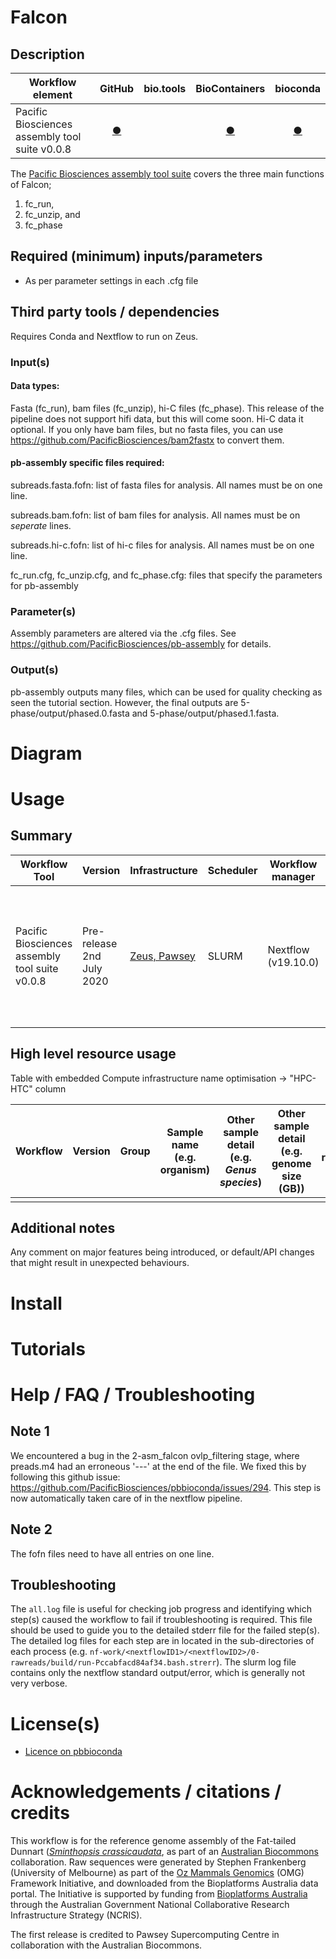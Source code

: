 # Falcon

## Description

| Workflow element | GitHub | bio.tools | BioContainers | bioconda |
|-------------|:--------:|:--------:|:--------:|:--------:|
|Pacific Biosciences assembly tool suite v0.0.8 |[&#9679;](https://github.com/PacificBiosciences/pb-assembly)||[&#9679;](https://biocontainers.pro/#/tools/pb-falcon)|[&#9679;](https://bioconda.github.io/recipes/pb-assembly/README.html)|

The [Pacific Biosciences assembly tool suite](https://github.com/PacificBiosciences/pb-assembly) covers the three main functions of Falcon; 

1. fc_run, 
2. fc_unzip, and 
3. fc_phase

## Required (minimum) inputs/parameters

- As per parameter settings in each .cfg file

## Third party tools / dependencies

Requires Conda and Nextflow to run on Zeus. 

### Input(s)

#### Data types:
Fasta (fc_run), bam files (fc_unzip), hi-C files (fc_phase). This release of the pipeline does not support hifi data, but this will come soon. Hi-C data it optional. If you only have bam files, but no fasta files, you can use https://github.com/PacificBiosciences/bam2fastx to convert them. 

#### pb-assembly specific files required:
subreads.fasta.fofn: list of fasta files for analysis. All names must be on one line.

subreads.bam.fofn: list of bam files for analysis. All names must be on *seperate* lines.

subreads.hi-c.fofn: list of hi-c files for analysis. All names must be on one line.

fc_run.cfg, fc_unzip.cfg, and fc_phase.cfg: files that specify the parameters for pb-assembly

### Parameter(s)
Assembly parameters are altered via the .cfg files. 
See https://github.com/PacificBiosciences/pb-assembly for details. 

### Output(s)
pb-assembly outputs many files, which can be used for quality checking as seen the tutorial section. However, the final outputs are 5-phase/output/phased.0.fasta and 5-phase/output/phased.1.fasta. 

# Diagram

# Usage

## Summary

| Workflow Tool |  Version | Infrastructure | Scheduler | Workflow manager | Container | Install method |
|---------------|---------|---------|-----------|------------------|-----------|----------------|
|Pacific Biosciences assembly tool suite v0.0.8|Pre-release 2nd July 2020|[Zeus, Pawsey](https://www.pawsey.org.au/systems/zeus)|SLURM|Nextflow (v19.10.0)|Singularity (v3.5.2)|Miniconda3 - this environment will be activated from the workflow install. Independent install is not required.|

## High level resource usage

Table with embedded Compute infrastructure name optimisation -> "HPC-HTC" column

| Workflow | Version | Group | Sample name (e.g. organism) | Other sample detail (e.g. *Genus species*) | Other sample detail (e.g. genome size (GB)) | Hours required | Cores | Peak RAM in GB (requested) | Drive (GB) | HPC-HTC | Month-Year |
|---------|---------|-------|---------------|---------------|------------------|----------------|-------|----------------------------|---------------|---------|------------|
|||||||||||||

## Additional notes

Any comment on major features being introduced, or default/API changes that might result in unexpected behaviours.

# Install

# Tutorials

# Help / FAQ / Troubleshooting

## Note 1
We encountered a bug in the 2-asm_falcon ovlp_filtering stage, where preads.m4 had an erroneous '---' at the end of the file. We fixed this by following this github issue: https://github.com/PacificBiosciences/pbbioconda/issues/294. This step is now automatically taken care of in the nextflow pipeline.

## Note 2
The fofn files need to have all entries on one line.

## Troubleshooting
The `all.log` file is useful for checking job progress and identifying which step(s) caused the workflow to fail if troubleshooting is required. This file should be used to guide you to the detailed stderr file for the failed step(s). The detailed log files for each step are in located in the sub-directories of each process (e.g. `nf-work/<nextflowID1>/<nextflowID2>/0-rawreads/build/run-Pccabfacd84af34.bash.strerr`). The slurm log file contains only the nextflow standard output/error, which is generally not very verbose. 

# License(s)

- [Licence on pbbioconda](https://github.com/PacificBiosciences/pbbioconda/blob/master/LICENSE.md)

# Acknowledgements / citations / credits

This workflow is for the reference genome assembly of 
the Fat-tailed Dunnart ([*Sminthopsis crassicaudata*](https://bie.ala.org.au/species/urn:lsid:biodiversity.org.au:afd.taxon:86ab9ebf-cbd1-49f8-9786-312407738477), as part of an [Australian Biocommons](https://www.biocommons.org.au/) collaboration. Raw sequences were generated by Stephen Frankenberg (University of Melbourne) as part of the [Oz Mammals Genomics](https://ozmammalsgenomics.com/) (OMG) Framework Initiative, and downloaded from the Bioplatforms Australia data portal. The Initiative is supported by funding from [Bioplatforms Australia](https://bioplatforms.com/) through the Australian Government National Collaborative Research Infrastructure Strategy (NCRIS). 

The first release is credited to Pawsey Supercomputing Centre in collaboration with the Australian Biocommons.
